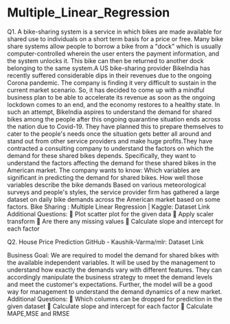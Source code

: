 # Multiple_Linear_Regression
Q1. A bike-sharing system is a service in which bikes are made available for shared use to
individuals on a short term basis for a price or free. Many bike share systems allow people to borrow
a bike from a "dock" which is usually computer-controlled wherein the user enters the payment
information, and the system unlocks it. This bike can then be returned to another dock belonging to
the same system.A US bike-sharing provider BikeIndia has recently suffered considerable dips in
their revenues due to the ongoing Corona pandemic. The company is finding it very difficult to
sustain in the current market scenario. So, it has decided to come up with a mindful business plan to
be able to accelerate its revenue as soon as the ongoing lockdown comes to an end, and the
economy restores to a healthy state.
In such an attempt, BikeIndia aspires to understand the demand for shared bikes among the people
after this ongoing quarantine situation ends across the nation due to Covid-19. They have planned
this to prepare themselves to cater to the people's needs once the situation gets better all around
and stand out from other service providers and make huge profits.They have contracted a consulting
company to understand the factors on which the demand for these shared bikes depends.
Specifically, they want to understand the factors affecting the demand for these shared bikes in the
American market. The company wants to know:
Which variables are significant in predicting the demand for shared bikes. How well those variables
describe the bike demands Based on various meteorological surveys and people's styles, the
service provider firm has gathered a large dataset on daily bike demands across the American
market based on some factors.
Bike Sharing : Multiple Linear Regression | Kaggle: Dataset Link
Additional Questions:
 Plot scatter plot for the given data
 Apply scaler transform
 Are there any missing values
 Calculate slope and intercept for each factor

Q2. House Price Prediction
GitHub - Kaushik-Varma/mlr: Dataset Link

Business Goal:
We are required to model the demand for shared bikes with the available independent variables. It
will be used by the management to understand how exactly the demands vary with different
features. They can accordingly manipulate the business strategy to meet the demand levels and
meet the customer's expectations. Further, the model will be a good way for management to
understand the demand dynamics of a new market.
Additional Questions:
 Which columns can be dropped for prediction in the given dataset
 Calculate slope and intercept for each factor
 Calculate MAPE,MSE and RMSE
